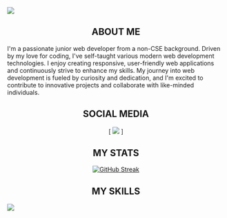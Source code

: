 

<div>
  <img src="https://i.ibb.co/yd7dM8W/Screenshot-2024-07-01-235504.png"/>
</div>

<div>
  <h2 align="center">
  ABOUT ME
</h2>

  <p>
    I'm a passionate junior web developer from a non-CSE background. Driven by my love for coding, I've self-taught various modern web development technologies. I enjoy creating responsive, user-friendly web applications and continuously strive to enhance my skills. My journey into web development is fueled by curiosity and dedication, and I'm excited to contribute to innovative projects and collaborate with like-minded individuals.
  </p>
</div>

<div>
  <h2 align="center">
  SOCIAL MEDIA
   
</h2>
<p align="center">
  [<a hraf="https://www.facebook.com/sadekur.rahman.73744/">
    <img src="https://i.ibb.co/BNb27x7/linkedin.png"/>
  </a>]
</p>
  
</div>

<div >
   <h2 align="center">
  MY STATS
</h2>
  <div align="center">
<a href="https://git.io/streak-stats"><img src="https://streak-stats.demolab.com?user=sadekcric&hide_border=true&date_format=j%20M%5B%20Y%5D&card_width=900&card_height=250&background=071942&ring=3FCFFF&stroke=3FCFFF&currStreakNum=3FCFFF&sideLabels=3FCFFF&border=3FCFFF&fire=3FCFFF&sideNums=3FCFFF&currStreakLabel=3FCFFF&dates=3FCFFF&excludeDaysLabel=3FCFFF" alt="GitHub Streak" /></a>
  </div>
</div>


<div>
   <h2 align="center">
  MY SKILLS
</h2>
  <img src="https://i.ibb.co/bsM6yXp/Screenshot-2024-07-02-005539.png"/>
</div>

 
